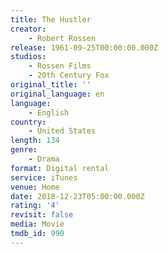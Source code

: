 ```yaml
---
title: The Hustler
creator:
    - Robert Rossen
release: 1961-09-25T00:00:00.000Z
studios:
    - Rossen Films
    - 20th Century Fox
original_title: ''
original_language: en
language:
    - English
country:
    - United States
length: 134
genre:
    - Drama
format: Digital rental
service: iTunes
venue: Home
date: 2018-12-23T05:00:00.000Z
rating: '4'
revisit: false
media: Movie
tmdb_id: 990
---
```



